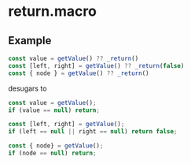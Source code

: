 # return.macro

## Example

```js
const value = getValue() ?? _return()
const [left, right] = getValue() ?? _return(false)
const { node } = getValue() ?? _return()
```

desugars to
```js
const value = getValue();
if (value == null) return;

const [left, right] = getValue();
if (left == null || right == null) return false;

const { node} = getValue();
if (node == null) return;
```